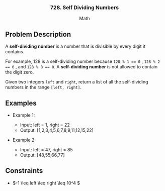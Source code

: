 <p align="center">

  <h3 align="center">728. Self Dividing Numbers</h3>

  <p align="center">
    Math
    <br>
  </p>
</p>

## Problem Description

A **self-dividing number** is a number that is divisible by every digit it contains.

For example, $128$ is a self-dividing number because `128 % 1 == 0` , `128 % 2 == 0` , and `128 % 8 == 0`.
A **self-dividing number** is not allowed to contain the digit zero.

Given two integers `left` and `right`, return a list of all the self-dividing numbers in the range `[left, right]`.

## Examples
- Example 1:
  - Input: left = 1, right = 22
  - Output: [1,2,3,4,5,6,7,8,9,11,12,15,22]

- Example 2:
  - Input: left = 47, right = 85
  - Output: [48,55,66,77]
 

## Constraints
- $-1 \leq left \leq right \leq 10^4 $
